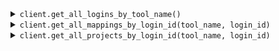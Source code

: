 <details><summary><code>client.get_all_logins_by_tool_name()</code></summary>

#### Example:

<table>
	<tbody>
		<tr>
			<th width="441"><strong>Python</strong></td>
			<th width="441"><strong>REST</strong></td>
		</tr>
		<tr>
			<td>

```python
logins = await client.get_all_logins_by_tool_name(tool_name)
```
</td>
			<td>

```http
GET /user/tools/generic/login_details/{{tool_name}}
```
</td>
		</tr>
	</tbody>
</table>

#### Response:

```json
{
    "configurations": [
        {
            "name": "CONFIGURATION_NAME",
            "shareable": false,
            "id": 51704,
            "total_configurations": 1,
            "status": "ENABLED",
            "apiEndpoint": "https://api.snyk.io/",
            "bot_id": null,
            "expires_in": null,
            "refresh_expires_in": null,
            "scope": null,
            "token_type": null
        }
    ]
}
```

</details>

<details><summary><code>client.get_all_mappings_by_login_id(tool_name, login_id)</code></summary>

#### Example:

<table>
	<tbody>
		<tr>
			<th width="441"><strong>Python</strong></td>
			<th width="441"><strong>REST</strong></td>
		</tr>
		<tr>
			<td>

```python
mappings = await client.get_all_mappings_by_login_id(tool_name, login_id)
```
</td>
			<td>

```http
POST /user/tools/generic/configurations/{{toolName}}
Content-Type: application/json

{
    "size": 10,
    "sort": "createdAt,desc",
    "sortOrder": "desc",
    "sortColumn": "createdAt",
    "filters": {},
    "toolType": "PULL",
    "loginId": {{loginId}},
    "toolFilters": {}
}
```
</td>
		</tr>
	</tbody>
</table>

#### Response:

```json
{
    "configurations": [
        {
            "id": 1120009,
            "tool_name": "Snyk",
            "product_name": "PRODUCT_NAME",
            "product_id": 202687,
            "sub_product_id": 235781,
            "sub_product_name": "SUBPRODUCT_NAME",
            "environment": "Production",
            "suspended": false,
            "operationalStatus": "ACTIVE",
            "lastConnected": 1721911072000,
            "scanStatus": "PASSED",
            "scanLastRun": 1721853107275,
            "scanNextRun": 1721914671989,
            "scanId": 946109,
            "login_id": 51704,
            "lastToolScanDate": 1721853107275,
            "metaDetails": null,
            "lastToolAssessmentDate": null,
            "latestIngestionFailureTime": null,
            "frequency": 2,
            "frequencyUnit": "DAYS",
            "engagementId": null,
            "webhookEnabled": null,
            "displayName": null,
            "exploitMaturity": "",
            "orgId": "75ab4acb-f7b0-4531-9066-4105ac959a82",
            "orgName": "ORGANIZATION_NAME",
            "origin": "",
            "project_type": "project",
            "projectId": "PROJECT_ID",
            "projectName": "PROJECT_NAME",
            "scanType": "",
            "tags": null,
            "targetId": "6b88e0d1-9cdc-4c50-93f2-f3fb2d0e29cd"
        }
    ],
    "totalElements": 1
}
```

</details>

<details><summary><code>client.get_all_projects_by_login_id(tool_name, login_id)</code></summary>

#### Example:

<table>
	<tbody>
		<tr>
			<th width="441"><strong>Python</strong></td>
			<th width="441"><strong>REST</strong></td>
		</tr>
		<tr>
			<td>

```python
projects = await client.get_all_projects_by_login_id(tool_name, login_id)
```
</td>
			<td>

```http
GET /user/tools/generic/configurations/{{toolName}}/project
    ?login_id={{loginId}}

```
</td>
		</tr>
	</tbody>
</table>

#### Response:

```json
{
    "projects": [
        {
            "name": "TheRedHatter/hello-world",
            "id": "TheRedHatter/hello-world",
            "mappedStatus": null,
            "versions": null,
            "projectStatus": null,
            "otherProperties": {
                "orgId": "75ab4acb-f7b0-4531-9066-4105ac959a82",
                "orgName": "ORGANIZATION_NAME",
                "origin": "github",
                "projectStatus": "ACTIVE",
                "references": [
                    "master"
                ],
                "actualProjectId": "ca50e06b-d026-435a-8a9e-f7c123a5199a",
                "targetId": "6b88e0d1-9cdc-4c50-93f2-f3fb2d0e29cd",
                "displayName": "TheRedHatter/hello-world",
                "tags": "{\"snyk.projecttarget\":[\"theredhatter/hello-world\"],\"snyk.origin\":[\"github\"],\"snyk.projectowner\":[\"theredhatter\"],\"snyk.projecttype\":[\"sast\"],\"snyk.orgname\":[\"organization name\"],\"snyk.projectrepourl\":[\"https://github.com/theredhatter/hello-world\"],\"snyk.targetreference\":[\"master\"]}"
            },
            "tags": null
        }
    ],
    "page": 1,
    "total": 1,
    "next": false,
    "isListFromCachedProjects": null,
    "message": null,
    "pageAfter": null
}
```

</details>
